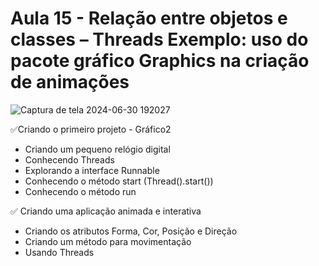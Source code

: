 # Aula 15 - Relação entre objetos e classes – Threads Exemplo: uso do pacote gráfico Graphics na criação de animações

![Captura de tela 2024-06-30 192027](https://github.com/brunamota/POO/assets/66503956/ceae45a5-d07c-4db4-a1d5-16ea575762ec)

:white_check_mark:Criando o primeiro projeto - Gráfico2
  - Criando um pequeno relógio digital
  -  Conhecendo Threads
  -  Explorando a interface Runnable
  -  Conhecendo o método start (Thread().start())
  -  Conhecendo o método run
 
:white_check_mark: Criando uma aplicação animada e interativa
  -  Criando os atributos Forma, Cor, Posição e Direção
  -  Criando um método para movimentação
  -  Usando Threads
